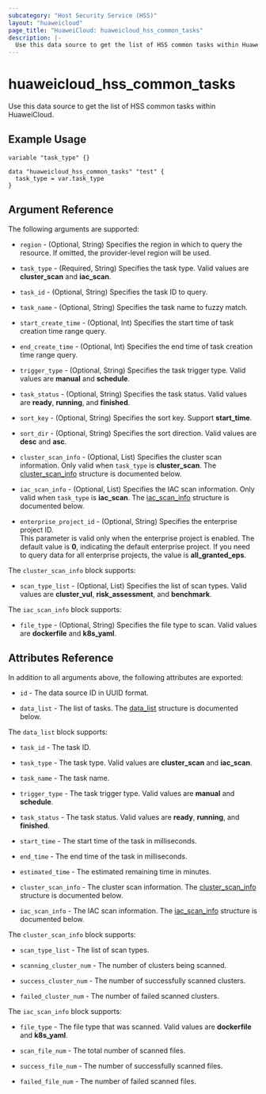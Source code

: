 ```yaml
---
subcategory: "Host Security Service (HSS)"
layout: "huaweicloud"
page_title: "HuaweiCloud: huaweicloud_hss_common_tasks"
description: |-
  Use this data source to get the list of HSS common tasks within HuaweiCloud.
---
```


# huaweicloud_hss_common_tasks

Use this data source to get the list of HSS common tasks within HuaweiCloud.

## Example Usage

```hcl
variable "task_type" {}

data "huaweicloud_hss_common_tasks" "test" {
  task_type = var.task_type
}
```

## Argument Reference

The following arguments are supported:

* `region` - (Optional, String) Specifies the region in which to query the resource.
  If omitted, the provider-level region will be used.

* `task_type` - (Required, String) Specifies the task type. Valid values are **cluster_scan** and **iac_scan**.

* `task_id` - (Optional, String) Specifies the task ID to query.

* `task_name` - (Optional, String) Specifies the task name to fuzzy match.

* `start_create_time` - (Optional, Int) Specifies the start time of task creation time range query.

* `end_create_time` - (Optional, Int) Specifies the end time of task creation time range query.

* `trigger_type` - (Optional, String) Specifies the task trigger type. Valid values are **manual** and **schedule**.

* `task_status` - (Optional, String) Specifies the task status. Valid values are **ready**, **running**, and **finished**.

* `sort_key` - (Optional, String) Specifies the sort key. Support **start_time**.

* `sort_dir` - (Optional, String) Specifies the sort direction. Valid values are **desc** and **asc**.

* `cluster_scan_info` - (Optional, List) Specifies the cluster scan information.
  Only valid when `task_type` is **cluster_scan**.
  The [cluster_scan_info](#cluster_scan_info_struct) structure is documented below.

* `iac_scan_info` - (Optional, List) Specifies the IAC scan information.
  Only valid when `task_type` is **iac_scan**.
  The [iac_scan_info](#iac_scan_info_struct) structure is documented below.

* `enterprise_project_id` - (Optional, String) Specifies the enterprise project ID.  
  This parameter is valid only when the enterprise project is enabled.
  The default value is **0**, indicating the default enterprise project.
  If you need to query data for all enterprise projects, the value is **all_granted_eps**.

<a name="cluster_scan_info_struct"></a>
The `cluster_scan_info` block supports:

* `scan_type_list` - (Optional, List) Specifies the list of scan types.
  Valid values are **cluster_vul**, **risk_assessment**, and **benchmark**.

<a name="iac_scan_info_struct"></a>
The `iac_scan_info` block supports:

* `file_type` - (Optional, String) Specifies the file type to scan. Valid values are **dockerfile** and **k8s_yaml**.

## Attributes Reference

In addition to all arguments above, the following attributes are exported:

* `id` - The data source ID in UUID format.

* `data_list` - The list of tasks.
  The [data_list](#data_list_struct) structure is documented below.

<a name="data_list_struct"></a>
The `data_list` block supports:

* `task_id` - The task ID.

* `task_type` - The task type. Valid values are **cluster_scan** and **iac_scan**.

* `task_name` - The task name.

* `trigger_type` - The task trigger type. Valid values are **manual** and **schedule**.

* `task_status` - The task status. Valid values are **ready**, **running**, and **finished**.

* `start_time` - The start time of the task in milliseconds.

* `end_time` - The end time of the task in milliseconds.

* `estimated_time` - The estimated remaining time in minutes.

* `cluster_scan_info` - The cluster scan information.
  The [cluster_scan_info](#cluster_scan_info_attr_struct) structure is documented below.

* `iac_scan_info` - The IAC scan information.
  The [iac_scan_info](#iac_scan_info_attr_struct) structure is documented below.

<a name="cluster_scan_info_attr_struct"></a>
The `cluster_scan_info` block supports:

* `scan_type_list` - The list of scan types.

* `scanning_cluster_num` - The number of clusters being scanned.

* `success_cluster_num` - The number of successfully scanned clusters.

* `failed_cluster_num` - The number of failed scanned clusters.

<a name="iac_scan_info_attr_struct"></a>
The `iac_scan_info` block supports:

* `file_type` - The file type that was scanned. Valid values are **dockerfile** and **k8s_yaml**.

* `scan_file_num` - The total number of scanned files.

* `success_file_num` - The number of successfully scanned files.

* `failed_file_num` - The number of failed scanned files.
